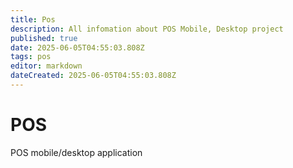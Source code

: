 ```yaml
---
title: Pos
description: All infomation about POS Mobile, Desktop project
published: true
date: 2025-06-05T04:55:03.808Z
tags: pos
editor: markdown
dateCreated: 2025-06-05T04:55:03.808Z
---
```


# POS
POS mobile/desktop application